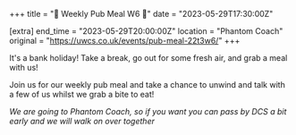 +++
title = "🍛 Weekly Pub Meal W6 🍛"
date = "2023-05-29T17:30:00Z"

[extra]
end_time = "2023-05-29T20:00:00Z"
location = "Phantom Coach"
original = "https://uwcs.co.uk/events/pub-meal-22t3w6/"
+++

It's a bank holiday! Take a break, go out for some fresh air, and grab a meal with us!

Join us for our weekly pub meal and take a chance to unwind and talk with a few of us whilst we grab a bite to eat!

*We are going to Phantom Coach, so if you want you can pass by DCS a bit early and we will walk on over together*
